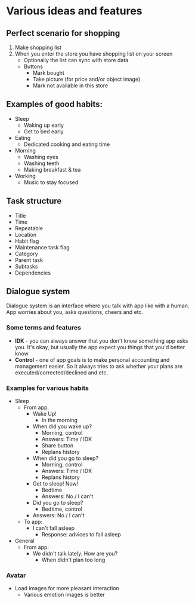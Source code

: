 # Various ideas and features

## Perfect scenario for shopping
1. Make shopping list
2. When you enter the store you have shopping list on your screen
    - Optionally the list can sync with store data
    - Buttons
      - Mark bought
      - Take picture (for price and/or object image)
      - Mark not available in this store

## Examples of good habits:
- Sleep
  - Waking up early
  - Get to bed early
- Eating
  - Dedicated cooking and eating time
- Morning
  - Washing eyes
  - Washing teeth
  - Making breakfast & tea
- Working
  - Music to stay focused

## Task structure
- Title
- Time
- Repeatable
- Location
- Habit flag
- Maintenance task flag
- Category
- Parent task
- Subtasks
- Dependencies

## Dialogue system
Dialogue system is an interface where you talk with app like with a human. App worries about you, asks questions, cheers and etc.

### Some terms and features
- **IDK** - you can always answer that you don't know something app asks you. It's okay, but usually the app expect you things that you'd better know
- **Control** - one of app goals is to make personal accounting and management easier. So it always tries to ask whether your plans are executed/corrected/declined and etc.

### Examples for various habits
  - Sleep
    - From app:
    	- Wake Up!
    	  - In the morning
    	- When did you wake up?
    	  - Morning, control
    	  - Answers: Time / IDK
    	  - Share button
    	  - Replans history
    	- When did you go to sleep?
    	  - Morning, control
    	  - Answers: Time / IDK
    	  - Replans history
    	- Get to sleep! Now!
    	  - Bedtime
    	  - Answers: No / I can't
    	- Did you go to sleep?
    	  - Bedtime, control
        - Answers: No / I can't
    - To app:
      - I can't fall asleep
        - Response: advices to fall asleep
  - General
    - From app:
      - We didn't talk lately. How are you?
        - When didn't plan too long

### Avatar
- Load images for more pleasant interaction
  - Various emotion images is better
